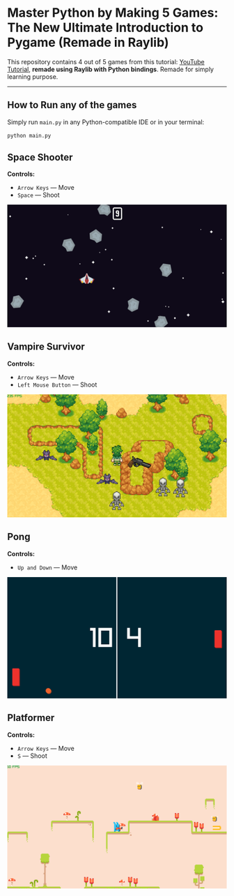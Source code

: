 # Master Python by Making 5 Games: The New Ultimate Introduction to Pygame (Remade in Raylib)

This repository contains 4 out of 5 games from this tutorial: [YouTube Tutorial](https://youtu.be/8OMghdHP-zs), **remade using Raylib with Python bindings**. Remade for simply learning purpose.

---
## How to Run any of the games

Simply run `main.py` in any Python-compatible IDE or in your terminal:
```bash
python main.py
```

## Space Shooter

**Controls:**
- `Arrow Keys` — Move
- `Space` — Shoot

<img src="Showcase/SpaceShooter.png" width="600" alt="Space Shooter">

## Vampire Survivor

**Controls:**
- `Arrow Keys` — Move
- `Left Mouse Button` — Shoot

<img src="Showcase/VampireSurvivor.png" width="600" alt="Vampire Survivor">

## Pong

**Controls:**
- `Up and Down` — Move
<img src="Showcase/Pong.png" width="600" alt="Pong">

## Platformer

**Controls:**
- `Arrow Keys` — Move
- `S` — Shoot

<img src="Showcase/Platformer.png" width="600" alt="Platformer">
